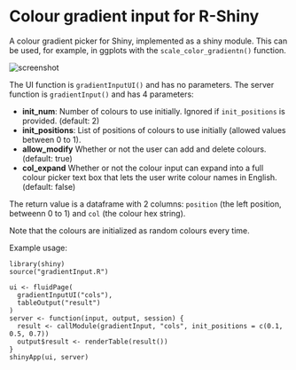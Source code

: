 # Colour gradient input for R-Shiny

A colour gradient picker for Shiny, implemented as a shiny module. This can be used, for example, in ggplots with the `scale_color_gradientn()` function.

![screenshot](https://i.imgur.com/KfA7htH.png)

The UI function is `gradientInputUI()` and has no parameters. The server function is `gradientInput()` and has 4 parameters:

- **init_num**: Number of colours to use initially. Ignored if `init_positions` is provided. (default: 2)
- **init_positions**: List of positions of colours to use initially (allowed values between 0 to 1).
- **allow_modify** Whether or not the user can add and delete colours. (default: true)
- **col_expand** Whether or not the colour input can expand into a full colour picker text box that lets the user write colour names in English. (default: false)

The return value is a dataframe with 2 columns: `position` (the left position, betweenn 0 to 1) and `col` (the colour hex string).

Note that the colours are initialized as random colours every time.

Example usage:

```
library(shiny)
source("gradientInput.R")

ui <- fluidPage(
  gradientInputUI("cols"),
  tableOutput("result")
)
server <- function(input, output, session) {
  result <- callModule(gradientInput, "cols", init_positions = c(0.1, 0.5, 0.7))
  output$result <- renderTable(result())
}
shinyApp(ui, server)
```
